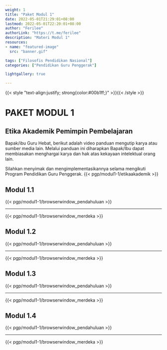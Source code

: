 ```yaml
---
weight: 1
title: "Paket Modul 1"
date: 2022-05-01T21:29:01+08:00
lastmod: 2022-05-01T22:20:01+08:00
author: "Ferilee"
authorLink: "https://t.me/ferilee"
description: "Materi Modul 1"
resources:
- name: "featured-image"
  src: "banner.gif"

tags: ["Filosofis Pendidikan Nasional"]
categories: ["Pendidikan Guru Penggerak"]

lightgallery: true

---
```

{{< style "text-align:justify; strong{color:#00b1ff;}" >}}{{< /style >}}

# PAKET MODUL 1
## Etika Akademik Pemimpin Pembelajaran
Bapak/ibu Guru Hebat, berikut adalah video panduan mengutip karya atau sumber media lain. Melalui panduan ini diharapkan Bapak/Ibu dapat membiasakan menghargai karya dan hak atas kekayaan intelektual orang lain.

Silahkan menyimak dan mengimplementasikannya selama mengikuti Program Pendidikan Guru Penggerak.
{{< pgp/modul1-1/etikaakademik >}}

## Modul 1.1
{{< pgp/modul1-1/browserwindow_pendahuluan >}}

---

{{< pgp/modul1-1/browserwindow_merdeka >}}

## Modul 1.2
{{< pgp/modul1-1/browserwindow_pendahuluan >}}

---

{{< pgp/modul1-1/browserwindow_merdeka >}}

## Modul 1.3
{{< pgp/modul1-1/browserwindow_pendahuluan >}}

---

{{< pgp/modul1-1/browserwindow_merdeka >}}

## Modul 1.4
{{< pgp/modul1-1/browserwindow_pendahuluan >}}

---

{{< pgp/modul1-1/browserwindow_merdeka >}}
